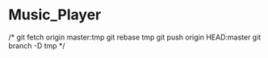 # Music_Player


/*
git fetch origin master:tmp
git rebase tmp
git push origin HEAD:master
git branch -D tmp
*/